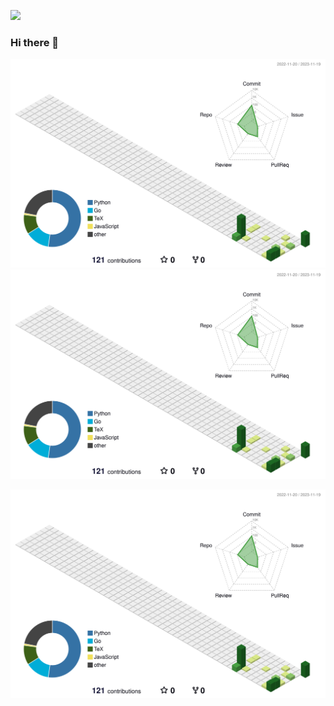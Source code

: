 ![](https://komarev.com/ghpvc/?username=ogiogidayo&color=blue)
### Hi there 👋

<!--
**ogiogidayo/ogiogidayo** is a ✨ _special_ ✨ repository because its `README.md` (this file) appears on your GitHub profile.

Here are some ideas to get you started:

- 🔭 I’m currently working on ...
- 🌱 I’m currently learning ...
- 👯 I’m looking to collaborate on ...
- 🤔 I’m looking for help with ...
- 💬 Ask me about ...
- 📫 How to reach me: ...
- 😄 Pronouns: ...
- ⚡ Fun fact: ...
-->

<p align="left"> 
  <picture>
        <source media="(prefers-color-scheme: dark)"  srcset="output/metrics.base.svg" width="400" />
	<source media="(prefers-color-scheme: light)" srcset="output/metrics.base.svg" width="400" />
	<img alt="github profile contributions chart"    src="https://raw.githubusercontent.com/ogiogidayo/ogiogidayo/output-3d-contrib/day.svg" />
  </picture>
  <picture>
   	<source media="(prefers-color-scheme: dark)"  srcset="output/details.svg" width="400" />
	<source media="(prefers-color-scheme: light)" srcset="output/details.svg" width="400" />
	<img alt="github profile contributions chart"    src="https://raw.githubusercontent.com/ogiogidayo/ogiogidayo/output-3d-contrib/day.svg" />
  </picture>
</p>

<p align="left" >
	<picture>
	  <source media="(prefers-color-scheme: dark)"  srcset="profile-3d-contrib/profile-night-view.svg" width="700" />
	  <source media="(prefers-color-scheme: light)" srcset="profile-3d-contrib/profile-season-animate.svg" width="700" />
	  <img alt="github profile contributions chart"    src="https://raw.githubusercontent.com/ogiogidayo/ogiogidayo/output-3d-contrib/day.svg" />
	</picture>
</p>　
<!--
<p align="left"> 
<picture>
  <source media="(prefers-color-scheme: light)"  srcset="output/metrics.plugin.achievements.compact.svg" width="400" />
  <source media="(prefers-color-scheme: dark)"  srcset="output/metrics.plugin.achievements.compact.svg" width="400" />
 <img alt="github profile contributions chart"    src="https://raw.githubusercontent.com/ogiogidayo/ogiogidayo/output-3d-contrib/day.svg" />
<h2>Language</h2>
<img src="https://skillicons.dev/icons?i=go,python,java,typescript,c,cpp,r,fortran" alt="プログラミング言語" />

<h2>Cloud&Infra</h2>
<img src="https://skillicons.dev/icons?i=aws,gcp,terraform,docker,mysql,dynamodb,mongodb,elasticsearch" alt="Cloud" />

<h2>Others</h2>
<img src="https://skillicons.dev/icons?i=postman,matlab,md,fastapi,django,linux,ubuntu" alt="Others" />


<h2>Developer Tools</h2>
<img src="https://skillicons.dev/icons?i=git,github,latex,vim,emacs,vscode,pycharm,idea,clion" alt=">Developer Tools" />
-->
